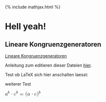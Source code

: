 {% include mathjax.html %}

# Hell yeah!

## Lineare Kongruenzgeneratoren

[Lineare Kongruenzgeneratoren](LCG/lcg.md)


Anleitung zum editieren dieser Dateien [hier](https://github.com/adam-p/markdown-here/wiki/Markdown-Cheatsheet).

Test ob LaTeX sich hier anschalten laesst: 

weiterer Test

![fomel0](images/CodeCogsEqn.gif)

